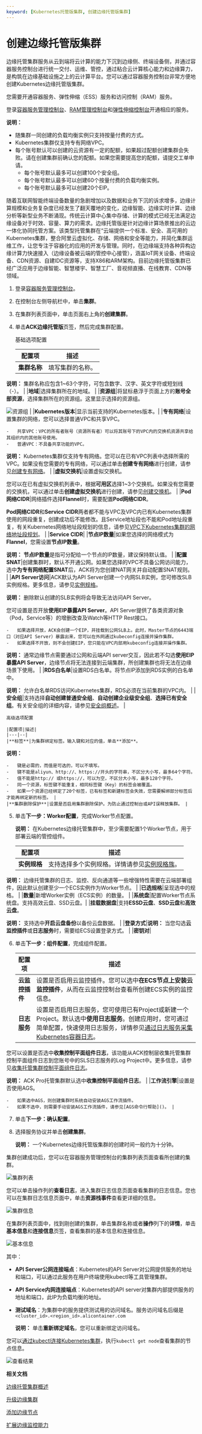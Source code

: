 ```yaml
---
keyword: [Kubernetes托管版集群, 创建边缘托管版集群]
---
```


# 创建边缘托管版集群

边缘托管集群服务从云到端将云计算的能力下沉到边缘侧、终端设备侧，并通过容器服务控制台进行统一交付、运维、管控，通过粘合云计算核心能力和边缘算力，是构筑在边缘基础设施之上的云计算平台。您可以通过容器服务控制台非常方便地创建Kubernetes边缘托管版集群。

您需要开通容器服务、弹性伸缩（ESS）服务和访问控制（RAM）服务。

登录[容器服务管理控制台](https://cs.console.aliyun.com/)、[RAM管理控制台](https://ram.console.aliyun.com/)和[弹性伸缩控制台](https://essnew.console.aliyun.com)开通相应的服务。

**说明：**

-   随集群一同创建的负载均衡实例只支持按量付费的方式。
-   Kubernetes集群仅支持专有网络VPC。
-   每个账号默认可以创建的云资源有一定的配额，如果超过配额创建集群会失败。请在创建集群前确认您的配额。如果您需要提高您的配额，请提交工单申请。
    -   每个账号默认最多可以创建100个安全组。
    -   每个账号默认最多可以创建60个按量付费的负载均衡实例。
    -   每个账号默认最多可以创建20个EIP。

随着互联网智能终端设备数量的急剧增加以及数据和业务下沉的诉求增多，边缘计算规模和业务复杂度已经发生了翻天覆地的变化，边缘智能、边缘实时计算、边缘分析等新型业务不断涌现。传统云计算中心集中存储、计算的模式已经无法满足边缘设备对于时效、容量、算力的需求。边缘托管版是针对边缘计算场景推出的云边一体化协同托管方案。该类型托管集群在“云端提供一个标准、安全、高可用的Kubernetes集群，整合阿里云虚拟化、存储、网络和安全等能力，并简化集群运维工作，让您专注于容器化的应用的开发与管理。同时，在边缘端支持各种异构边缘计算力快速接入（边缘设备被云端的管控中心接管），涵盖IoT网关设备、终端设备、CDN资源、自建IDC资源等，支持X86和ARM架构。目前边缘托管版集群已经广泛应用于边缘智能、智慧楼宇、智慧工厂、音视频直播、在线教育、CDN等领域。

1.  登录[容器服务管理控制台](https://cs.console.aliyun.com)。

2.  在控制台左侧导航栏中，单击**集群**。

3.  在集群列表页面中，单击页面右上角的**创建集群**。

4.  单击**ACK边缘托管版**页签，然后完成集群配置。

    基础选项配置

    |配置项|描述|
    |---|--|
    |**集群名称**|填写集群的名称。

**说明：** 集群名称应包含1~63个字符，可包含数字、汉字、英文字符或短划线（-）。 |
    |**地域**|选择集群所在的地域。 |
    |**资源组**|将鼠标悬浮于页面上方的**账号全部资源**，选择集群所在的资源组。这里显示选择的资源组。

![资源组](https://static-aliyun-doc.oss-accelerate.aliyuncs.com/assets/img/zh-CN/0706659951/p127165.png) |
    |**Kubernetes版本**|显示当前支持的Kubernetes版本。|
    |**专有网络**|设置集群的网络，您可以选择普通VPC和共享VPC。

    -   共享VPC：VPC的所有者账号（资源所有者）可以将其账号下的VPC内的交换机资源共享给其组织内的其他账号使用。
    -   普通VPC：不具备共享功能的VPC。
**说明：** Kubernetes集群仅支持专有网络。您可以在已有VPC列表中选择所需的VPC。如果没有您需要的专有网络，可以通过单击**创建专有网络**进行创建，请参见[创建专有网络](/intl.zh-CN/专有网络和交换机/管理专有网络/创建专有网络.md)。 |
    |**虚拟交换机**|设置虚拟交换机。

您可以在已有虚拟交换机列表中，根据**可用区**选择1~3个交换机。如果没有您需要的交换机，可以通过单击**创建虚拟交换机**进行创建，请参见[创建交换机](/intl.zh-CN/专有网络和交换机/管理交换机/创建交换机.md)。 |
    |**Pod网络CIDR**|网络插件选择**Flannel**时，需要配置**Pod网络CIDR**。

**Pod网络CIDR**和**Service CIDR**两者都不能与VPC及VPC内已有Kubernetes集群使用的网段重复，创建成功后不能修改。且Service地址段也不能和Pod地址段重复，有关Kubernetes网络地址段规划的信息，请参见[VPC下Kubernetes集群的网络地址段规划](/intl.zh-CN/Kubernetes集群用户指南/网络管理/VPC下Kubernetes集群的网络地址段规划.md)。 |
    |**Service CIDR**|
    |**节点IP数量**|如果您选择的网络模式为**Flannel**，您需设置**节点IP数量**。

**说明：** **节点IP数量**是指可分配给一个节点的IP数量，建议保持默认值。 |
    |**配置SNAT**|创建集群时，默认不开通公网。如果您选择的VPC不具备公网访问能力，选中**为专有网络配置SNAT**后，ACK将为您创建NAT网关并自动配置SNAT规则。 |
    |**API Server访问**|ACK默认为API Server创建一个内网SLB实例，您可修改SLB实例规格。更多信息，请参见[实例规格](/intl.zh-CN/传统型负载均衡CLB/用户指南/实例/实例概述.md)。

**说明：** 删除默认创建的SLB实例将会导致无法访问API Server。

您可设置是否开放**使用EIP暴露API Server**。API Server提供了各类资源对象（Pod，Service等）的增删改查及Watch等HTTP Rest接口。

    -   如果选择开放，ACK会创建一个EIP，并挂载到公网SLB上。此时，Master节点的6443端口（对应API Server）暴露出来，您可以在外网通过kubeconfig连接并操作集群。
    -   如果选择不开放，则不会创建EIP，您只能在VPC内部用kubeconfig连接并操作集群。
**说明：** 通常边缘节点需要通过公网和云端API server交互，因此若不勾选**使用EIP暴露API Server**，边缘节点将无法连接到云端集群，所创建集群也将无法在边缘场景下使用。 |
    |**RDS白名单**|设置RDS白名单。将节点IP添加到RDS实例的白名单中。

**说明：** 允许白名单RDS访问Kubernetes集群，RDS必须在当前集群的VPC内。 |
    |**安全组**|支持选择**自动创建普通安全组**、**自动创建企业级安全组**、**选择已有安全组**。有关安全组的详细内容，请参见[安全组概述](/intl.zh-CN/安全/安全组/安全组概述.md)。 |

    高级选项配置

    |配置项|描述|
    |---|--|
    |**标签**|为集群绑定标签。输入键和对应的值，单击**添加**。

**说明：**

    -   键是必需的，而值是可选的，可以不填写。
    -   键不能是aliyun、http://、https://开头的字符串，不区分大小写，最多64个字符。
    -   值不能是http:// 或https://，可以为空，不区分大小写，最多128个字符。
    -   同一个资源，标签键不能重复，相同标签键（Key）的标签会被覆盖。
    -   如果一个资源已经绑定了20个标签，已有标签和新建标签会失效，您需要解绑部分标签后才能再绑定新的标签。 |
    |**集群删除保护**|设置是否启用集群删除保护。为防止通过控制台或API误释放集群。 |

5.  单击**下一步：Worker配置**，完成Worker节点配置。

    **说明：** 在Kubernetes边缘托管集群中，至少需要配置1个Worker节点，用于部署云端的管控组件。

    |配置项|描述|
    |---|--|
    |**实例规格**|支持选择多个实例规格。详情请参见[实例规格族](/intl.zh-CN/实例/实例规格族.md)。

**说明：** 边缘托管集群的日志、监控、反向通道等一些增强特性需要在云端部署组件，因此默认创建至少一个ECS实例作为Worker节点。 |
    |**已选规格**|呈现选中的规格。 |
    |**数量**|新增Worker实例（ECS实例）的数量。 |
    |**系统盘**|配置Worker节点系统盘。支持高效云盘、SSD云盘。|
    |**挂载数据盘**|支持**ESSD云盘**、**SSD云盘**和**高效云盘**。

**说明：** 支持选中**开启云盘备份**以备份云盘数据。 |
    |**登录方式**|**说明：** 当您勾选**云监控插件**或**日志服务**时，需要给ECS设置登录方式。 |
    |**密钥对**|

6.  单击**下一步：组件配置**，完成组件配置。

    |配置项|描述|
    |---|--|
    |**云监控插件**|设置是否启用云监控插件。您可以选中**在ECS节点上安装云监控插件**，从而在云监控控制台查看所创建ECS实例的监控信息。|
    |**日志服务**|设置是否启用日志服务，您可使用已有Project或新建一个Project。默认选中**使用日志服务**。创建应用时，您可通过简单配置，快速使用日志服务，详情参见[通过日志服务采集Kubernetes容器日志](/intl.zh-CN/Kubernetes集群用户指南/可观测性/日志管理/通过日志服务采集Kubernetes容器日志.md)。

您可以设置是否选中**收集控制平面组件日志**，该功能从ACK控制层收集托管集群控制平面组件日志到您账号中的SLS日志服务的Log Project中。更多信息，请参见[收集托管集群控制平面组件日志]()。

**说明：** ACK Pro托管集群默认选中**收集控制平面组件日志**。 |
    |**工作流引擎**|设置是否使用AGS。

    -   如果选中AGS，则创建集群时系统自动安装AGS工作流插件。
    -   如果不选中，则需要手动安装AGS工作流插件，请参见[AGS命令行帮助]()。 |

7.  单击**下一步：确认配置**。

8.  选择服务协议并单击**创建集群**。

    **说明：** 一个Kubernetes边缘托管版集群的创建时间一般约为十分钟。


集群创建成功后，您可以在容器服务管理控制台的集群列表页面查看所创建的集群。

![集群列表](https://static-aliyun-doc.oss-accelerate.aliyuncs.com/assets/img/zh-CN/2425449951/p51372.png)

您可以单击操作列的**查看日志**，进入集群日志信息页面查看集群的日志信息。您也可以在集群日志信息页面中，单击**资源栈事件**查看更详细的信息。

![集群信息](https://static-aliyun-doc.oss-accelerate.aliyuncs.com/assets/img/zh-CN/2425449951/p51373.png)

在集群列表页面中，找到刚创建的集群，单击集群名称或者**操作**列下的**详情**，单击**基本信息**和**连接信息**页签，查看集群的基本信息和连接信息。

![基本信息](https://static-aliyun-doc.oss-accelerate.aliyuncs.com/assets/img/zh-CN/2425449951/p135588.png)

其中：

-   **API Server公网连接端点**：Kubernetes的API Server对公网提供服务的地址和端口，可以通过此服务在用户终端使用kubectl等工具管理集群。
-   **API Service内网连接端点**：Kubernetes的API server对集群内部提供服务的地址和端口，此IP为负载均衡的地址。
-   **测试域名**：为集群中的服务提供测试用的访问域名。服务访问域名后缀是`<cluster_id>.<region_id>.alicontainer.com`

    **说明：** 单击**重新绑定域名**，您可以重新绑定访问域名。


您可以[通过kubectl连接Kubernetes集群](/intl.zh-CN/Kubernetes集群用户指南/集群管理/连接集群/通过kubectl连接Kubernetes集群.md)，执行`kubectl get node`查看集群的节点信息。

![查看结果](https://static-aliyun-doc.oss-accelerate.aliyuncs.com/assets/img/zh-CN/2425449951/p51375.png)

**相关文档**  


[边缘托管集群概述](t1884276.md#)

[升级边缘集群](/intl.zh-CN/边缘容器服务ACK@Edge用户指南/边缘托管集群管理/升级边缘集群.md)

[添加边缘节点](/intl.zh-CN/边缘容器服务ACK@Edge用户指南/边缘节点管理/添加边缘节点.md)

[扩展边缘监控能力](/intl.zh-CN/边缘容器服务ACK@Edge用户指南/边缘扩展功能/扩展边缘监控能力.md)

